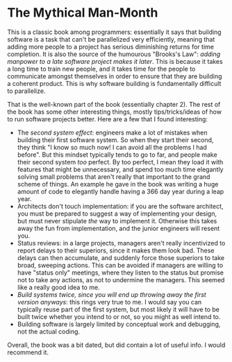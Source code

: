 # The Mythical Man-Month
This is a classic book among programmers: essentially it says that building software is a task that can't be parallelized very efficiently, meaning that adding more people to a project has serious diminishing returns for time completion.
It is also the source of the humourous "Brooks's Law": _adding manpower to a late software project makes it later_. This is because it takes a long time to train new people, and it takes time for the people to communicate amongst themselves in order to ensure that they are building a coherent product.
This is why software building is fundamentally difficult to parallelize.

That is the well-known part of the book (essentially chapter 2). The rest of the book has some other interesting things, mostly tips/tricks/ideas of how to run software projects better. Here are a few that I found interesting:
- The _second system effect_: engineers make a lot of mistakes when building their first software system. So when they start their second, they think "I know so much now! I can avoid all the problems I had before". But this mindset typically tends to go to far, and people make their second system _too_ perfect. By too perfect, I mean they load it with features that might be unnecessary, and spend too much time elegantly solving small problems that aren't really that important to the grand scheme of things. An example he gave in the book was writing a huge amount of code to elegantly handle having a 366 day year during a leap year. 
- Architects don't touch implementation: if you are the software architect, you must be prepared to suggest a way of implementing your design, but must never stipulate _the_ way to implement it. Otherwise this takes away the fun from implementation, and the junior engineers will resent you.
- Status reviews: in a large projects, managers aren't really incentivized to report delays to their superiors, since it makes them look bad. These delays can then accumulate, and suddenly force those superiors to take broad, sweeping actions. This can be avoided if managers are willing to have "status only" meetings, where they listen to the status but promise not to take any actions, as not to undermine the managers. This seemed like a really good idea to me.
- _Build systems twice, since you will end up throwing away the first version anyways_: this rings very true to me. I would say you can typically reuse part of the first system, but most likely it will have to be built twice whether you intend to or not, so you might as well intend to.
- Building software is largely limited by conceptual work and debugging, not the actual coding.

Overall, the book was a bit dated, but did contain a lot of useful info. I would recommend it.
